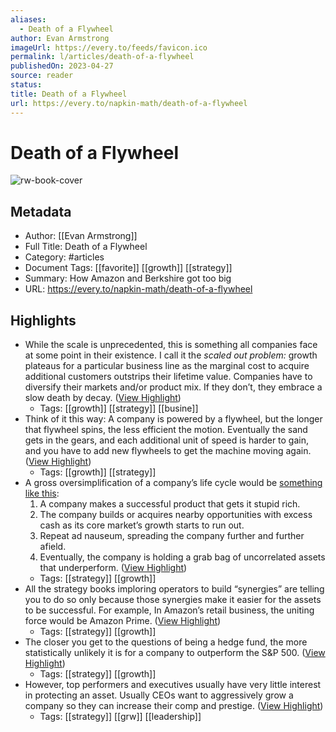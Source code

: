 ```yaml
---
aliases:
  - Death of a Flywheel
author: Evan Armstrong
imageUrl: https://every.to/feeds/favicon.ico
permalink: l/articles/death-of-a-flywheel
publishedOn: 2023-04-27
source: reader
status: 
title: Death of a Flywheel
url: https://every.to/napkin-math/death-of-a-flywheel
---
```

# Death of a Flywheel

![rw-book-cover](https://every.to/feeds/favicon.ico)

## Metadata

- Author: [[Evan Armstrong]]
- Full Title: Death of a Flywheel
- Category: #articles
- Document Tags: [[favorite]] [[growth]] [[strategy]]
- Summary: How Amazon and Berkshire got too big
- URL: https://every.to/napkin-math/death-of-a-flywheel

## Highlights

- While the scale is unprecedented, this is something all companies face at some point in their existence. I call it the _scaled out problem:_ growth plateaus for a particular business line as the marginal cost to acquire additional customers outstrips their lifetime value. Companies have to diversify their markets and/or product mix. If they don’t, they embrace a slow death by decay. ([View Highlight](https://read.readwise.io/read/01h1rtf3ebk5q9aq640c4cfarq))
    - Tags: [[growth]] [[strategy]] [[busine]]
- Think of it this way: A company is powered by a flywheel, but the longer that flywheel spins, the less efficient the motion. Eventually the sand gets in the gears, and each additional unit of speed is harder to gain, and you have to add new flywheels to get the machine moving again. ([View Highlight](https://read.readwise.io/read/01h1rthqk70nppn02jkady341p))
    - Tags: [[growth]] [[strategy]]
- A gross oversimplification of a company’s life cycle would be [something like this](https://every.to/napkin-math/how-technology-giants-die):
  1. A company makes a successful product that gets it stupid rich.
  2. The company builds or acquires nearby opportunities with excess cash as its core market’s growth starts to run out.
  3. Repeat ad nauseum, spreading the company further and further afield.
  4. Eventually, the company is holding a grab bag of uncorrelated assets that underperform. ([View Highlight](https://read.readwise.io/read/01h1rtm86b44dh6thc7a1s9cyj))
    - Tags: [[strategy]] [[growth]]
- All the strategy books imploring operators to build “synergies” are telling you to do so only because those synergies make it easier for the assets to be successful. For example, In Amazon’s retail business, the uniting force would be Amazon Prime. ([View Highlight](https://read.readwise.io/read/01h1rtpn2y5tyc5y954dp73vvv))
    - Tags: [[strategy]] [[growth]]
- The closer you get to the questions of being a hedge fund, the more statistically unlikely it is for a company to outperform the S&P 500. ([View Highlight](https://read.readwise.io/read/01h1rtq30kk9awz6gycep9b3bk))
    - Tags: [[strategy]] [[growth]]
- However, top performers and executives usually have very little interest in protecting an asset. Usually CEOs want to aggressively grow a company so they can increase their comp and prestige. ([View Highlight](https://read.readwise.io/read/01h1rtvan4b6bq3jckgtp9h9cp))
    - Tags: [[strategy]] [[grw]] [[leadership]]
